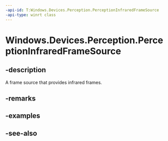 ```yaml
---
-api-id: T:Windows.Devices.Perception.PerceptionInfraredFrameSource
-api-type: winrt class
---
```


<!-- Class syntax.
public class PerceptionInfraredFrameSource : Windows.Devices.Perception.IPerceptionInfraredFrameSource, Windows.Devices.Perception.IPerceptionInfraredFrameSource2
-->

# Windows.Devices.Perception.PerceptionInfraredFrameSource

## -description
A frame source that provides infrared frames.

## -remarks

## -examples

## -see-also
